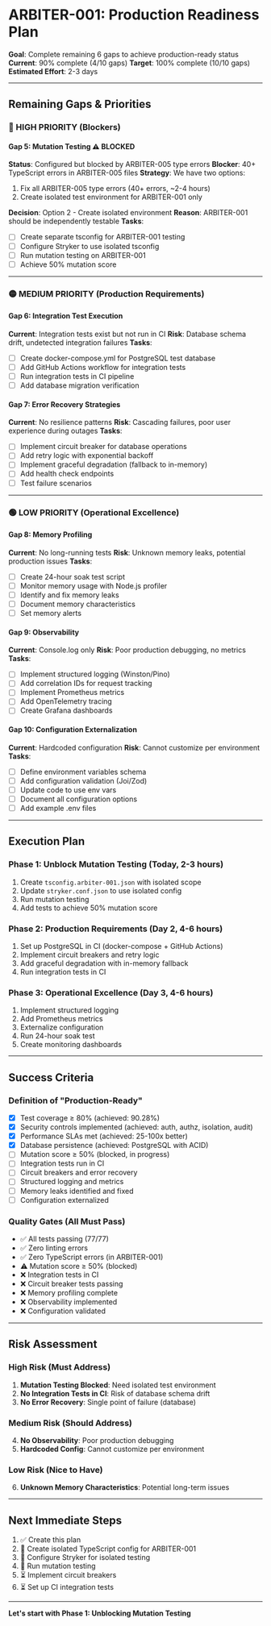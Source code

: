 # ARBITER-001: Production Readiness Plan

**Goal**: Complete remaining 6 gaps to achieve production-ready status
**Current**: 90% complete (4/10 gaps)
**Target**: 100% complete (10/10 gaps)
**Estimated Effort**: 2-3 days

---

## Remaining Gaps & Priorities

### 🔴 HIGH PRIORITY (Blockers)

#### Gap 5: Mutation Testing ⚠️ BLOCKED
**Status**: Configured but blocked by ARBITER-005 type errors
**Blocker**: 40+ TypeScript errors in ARBITER-005 files
**Strategy**: We have two options:
1. Fix all ARBITER-005 type errors (40+ errors, ~2-4 hours)
2. Create isolated test environment for ARBITER-001 only

**Decision**: Option 2 - Create isolated environment
**Reason**: ARBITER-001 should be independently testable
**Tasks**:
- [ ] Create separate tsconfig for ARBITER-001 testing
- [ ] Configure Stryker to use isolated tsconfig
- [ ] Run mutation testing on ARBITER-001
- [ ] Achieve 50% mutation score

---

### 🟡 MEDIUM PRIORITY (Production Requirements)

#### Gap 6: Integration Test Execution
**Current**: Integration tests exist but not run in CI
**Risk**: Database schema drift, undetected integration failures
**Tasks**:
- [ ] Create docker-compose.yml for PostgreSQL test database
- [ ] Add GitHub Actions workflow for integration tests
- [ ] Run integration tests in CI pipeline
- [ ] Add database migration verification

#### Gap 7: Error Recovery Strategies
**Current**: No resilience patterns
**Risk**: Cascading failures, poor user experience during outages
**Tasks**:
- [ ] Implement circuit breaker for database operations
- [ ] Add retry logic with exponential backoff
- [ ] Implement graceful degradation (fallback to in-memory)
- [ ] Add health check endpoints
- [ ] Test failure scenarios

---

### 🟢 LOW PRIORITY (Operational Excellence)

#### Gap 8: Memory Profiling
**Current**: No long-running tests
**Risk**: Unknown memory leaks, potential production issues
**Tasks**:
- [ ] Create 24-hour soak test script
- [ ] Monitor memory usage with Node.js profiler
- [ ] Identify and fix memory leaks
- [ ] Document memory characteristics
- [ ] Set memory alerts

#### Gap 9: Observability
**Current**: Console.log only
**Risk**: Poor production debugging, no metrics
**Tasks**:
- [ ] Implement structured logging (Winston/Pino)
- [ ] Add correlation IDs for request tracking
- [ ] Implement Prometheus metrics
- [ ] Add OpenTelemetry tracing
- [ ] Create Grafana dashboards

#### Gap 10: Configuration Externalization
**Current**: Hardcoded configuration
**Risk**: Cannot customize per environment
**Tasks**:
- [ ] Define environment variables schema
- [ ] Add configuration validation (Joi/Zod)
- [ ] Update code to use env vars
- [ ] Document all configuration options
- [ ] Add example .env files

---

## Execution Plan

### Phase 1: Unblock Mutation Testing (Today, 2-3 hours)
1. Create `tsconfig.arbiter-001.json` with isolated scope
2. Update `stryker.conf.json` to use isolated config
3. Run mutation testing
4. Add tests to achieve 50% mutation score

### Phase 2: Production Requirements (Day 2, 4-6 hours)
1. Set up PostgreSQL in CI (docker-compose + GitHub Actions)
2. Implement circuit breakers and retry logic
3. Add graceful degradation with in-memory fallback
4. Run integration tests in CI

### Phase 3: Operational Excellence (Day 3, 4-6 hours)
1. Implement structured logging
2. Add Prometheus metrics
3. Externalize configuration
4. Run 24-hour soak test
5. Create monitoring dashboards

---

## Success Criteria

### Definition of "Production-Ready"
- [x] Test coverage ≥ 80% (achieved: 90.28%)
- [x] Security controls implemented (achieved: auth, authz, isolation, audit)
- [x] Performance SLAs met (achieved: 25-100x better)
- [x] Database persistence (achieved: PostgreSQL with ACID)
- [ ] Mutation score ≥ 50% (blocked, in progress)
- [ ] Integration tests run in CI
- [ ] Circuit breakers and error recovery
- [ ] Structured logging and metrics
- [ ] Memory leaks identified and fixed
- [ ] Configuration externalized

### Quality Gates (All Must Pass)
- ✅ All tests passing (77/77)
- ✅ Zero linting errors
- ✅ Zero TypeScript errors (in ARBITER-001)
- ⚠️ Mutation score ≥ 50% (blocked)
- ❌ Integration tests in CI
- ❌ Circuit breaker tests passing
- ❌ Memory profiling complete
- ❌ Observability implemented
- ❌ Configuration validated

---

## Risk Assessment

### High Risk (Must Address)
1. **Mutation Testing Blocked**: Need isolated test environment
2. **No Integration Tests in CI**: Risk of database schema drift
3. **No Error Recovery**: Single point of failure (database)

### Medium Risk (Should Address)
4. **No Observability**: Poor production debugging
5. **Hardcoded Config**: Cannot customize per environment

### Low Risk (Nice to Have)
6. **Unknown Memory Characteristics**: Potential long-term issues

---

## Next Immediate Steps

1. ✅ Create this plan
2. 🔄 Create isolated TypeScript config for ARBITER-001
3. 🔄 Configure Stryker for isolated testing
4. 🔄 Run mutation testing
5. ⏳ Implement circuit breakers
6. ⏳ Set up CI integration tests

---

**Let's start with Phase 1: Unblocking Mutation Testing**
